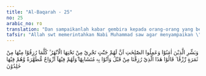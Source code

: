 ```yaml
---
title: "Al-Baqarah - 25"
no: 25
arabic_no: ٢٥
translation: "Dan sampaikanlah kabar gembira kepada orang-orang yang beriman dan berbuat kebajikan, bahwa untuk mereka (disediakan) surga-surga yang mengalir di bawahnya sungai-sungai. Setiap kali mereka diberi rezeki buah-buahan dari surga, mereka berkata, “Inilah rezeki yang diberikan kepada kami dahulu.” Mereka telah diberi (buah-buahan) yang serupa. Dan di sana mereka (memperoleh) pasangan-pasangan yang suci. Mereka kekal di dalamnya."
tafsir: "Allah swt memerintahkan Nabi Muhammad saw agar menyampaikan \"berita gembira\" kepada orang-orang yang beriman. Sifat-sifat berita gembira itu ialah berita yang dapat menimbulkan kegembiraan dalam arti yang sebenarnya bagi orang-orang yang menerima atau mendengar berita itu. \"Berita gembira\" hanya ditujukan kepada mereka yang bekerja dan berusaha dengan sebaik-baiknya sesuai dengan tujuan yang digariskan oleh agama. Karena itulah Allah menyuruh Nabi Muhammad menyampaikan berita gembira itu kepada mereka yang beriman dan berbuat baik.\n\nIman yang dihargai Allah adalah iman yang hidup, yakni iman yang dibuktikan dengan amal kebajikan. Sebaliknya, Allah tidak menghargai amal apabila tidak berdasarkan iman yang benar.\n\n\"Amal\" (perbuatan) ialah mewujudkan suatu perbuatan atau pekerjaan, baik berupa perkataan, perbuatan atau pun ikrar hati, tetapi yang biasa dipahami dari perkataan \"amal\" ialah perbuatan anggota badan. Amal baik mewujudkan perbuatan yang baik seperti yang telah ditentukan oleh agama.\n\nPada ayat di atas Allah swt menyebut perkataan \"beriman\" dan \"berbuat baik\", karena \"berbuat baik\" itu adalah hasil daripada \"iman\". Pada ayat di atas ini juga disebut balasan yang akan diterima oleh orang-orang yang beriman, yaitu surga dengan segala kenikmatan yang terdapat di dalamnya.\n\n\"Surga\" menurut bahasa berarti \"taman\" yang indah dengan tanam-tanaman yang beraneka warna, menarik hati orang yang memandangnya. Yang dimaksud dengan \"surga\" di sini tempat yang disediakan bagi orang yang beriman di akhirat nanti.\n\nSurga termasuk alam gaib, tidak diketahui hakikatnya oleh manusia, hanya Allah saja yang mengetahuinya. Yang perlu dipercaya adalah bahwa surga merupakan tempat yang penuh kenikmatan jasmani dan rohani yang disediakan bagi orang yang beriman. Bentuk kenikmatan itu tidak dapat dibandingkan dengan kenikmatan duniawi."
---
```

وَبَشِّرِ الَّذِيْنَ اٰمَنُوْا وَعَمِلُوا الصّٰلِحٰتِ اَنَّ لَهُمْ جَنّٰتٍ تَجْرِيْ مِنْ تَحْتِهَا الْاَنْهٰرُ ۗ كُلَّمَا رُزِقُوْا مِنْهَا مِنْ ثَمَرَةٍ رِّزْقًا ۙ قَالُوْا هٰذَا الَّذِيْ رُزِقْنَا مِنْ قَبْلُ  وَاُتُوْا بِهٖ مُتَشَابِهًا ۗوَلَهُمْ فِيْهَآ اَزْوَاجٌ مُّطَهَّرَةٌ  وَّهُمْ فِيْهَا خٰلِدُوْنَ